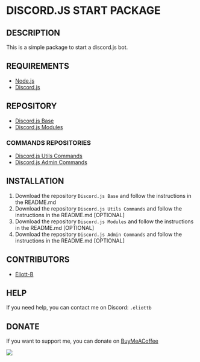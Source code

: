 # DISCORD.JS START PACKAGE

## DESCRIPTION

This is a simple package to start a discord.js bot.

## REQUIREMENTS

- [Node.js](https://nodejs.org/en/)
- [Discord.js](https://discord.js.org/#/)

## REPOSITORY

- [Discord.js Base](https://github.com/Eliott-B/discord.js-base)
- [Discord.js Modules](https://github.com/Eliott-B/discord.js-modules)

### COMMANDS REPOSITORIES
- [Discord.js Utils Commands](https://github.com/Eliott-B/discord.js-utils-commands)
- [Discord.js Admin Commands](https://github.com/Eliott-B/discord.js-admin-commands)

## INSTALLATION

1. Download the repository `Discord.js Base` and follow the instructions in the README.md
2. Download the repository `Discord.js Utils Commands` and follow the instructions in the README.md [OPTIONAL]
3. Download the repository `Discord.js Modules` and follow the instructions in the README.md [OPTIONAL]
4. Download the repository `Discord.js Admin Commands` and follow the instructions in the README.md [OPTIONAL]

## CONTRIBUTORS

- [Eliott-B](https://github.com/Eliott-B)

## HELP

If you need help, you can contact me on Discord: `.eliottb`

## DONATE

If you want to support me, you can donate on [BuyMeACoffee](https://www.buymeacoffee.com/eliottb)

<a href="https://www.buymeacoffee.com/eliottb"><img src="https://img.buymeacoffee.com/button-api/?text=Buy me a coffee&emoji=&slug=eliottb&button_colour=FFDD00&font_colour=000000&font_family=Cookie&outline_colour=000000&coffee_colour=ffffff" /></a>